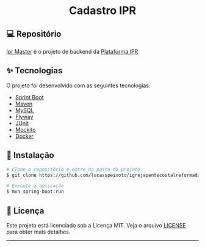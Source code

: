 <h1 align="center">
   Cadastro IPR
</h1>



## 💻 Repositório

[Ipr Master](https://github.com/lucasspeixoto/igrejapentecostalreformada-api) é o projeto de
backend da [Plataforma IPR](https://igrejapentecostalreformada.vercel.app)
## ✨ Tecnologias

O projeto foi desenvolvido com as seguintes tecnologias:

- [Sprint Boot](https://spring.io/projects/spring-boot)
- [Maven](https://maven.apache.org/)
- [MySQL](https://www.mysql.com/)
- [Flyway](https://flywaydb.org/)
- [JUnit](https://junit.org/junit5/docs/current/api/)
- [Mockito](https://site.mockito.org/)
- [Docker](https://www.docker.com/)

## 🚀 Instalação

```bash
# Clone o repositório e entre na pasta do projeto
$ git clone https://github.com/lucasspeixoto/igrejapentecostalreformada-api && cd igrejapentecostalreformada-api

# Execute a aplicação
$ mvn spring-boot:run

```

## 📝 Licença

Este projeto está licenciado sob a Licença MIT. Veja o arquivo [LICENSE](https://opensource.org/licenses/MIT) para obter mais detalhes.

---